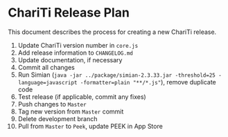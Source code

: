 ChariTi Release Plan
====================

This document describes the process for creating a new ChariTi release.

1.	Update ChariTi version number in `core.js`
2.	Add release information to `CHANGELOG.md`
3.  Update documentation, if necessary
4.	Commit all changes
5.	Run Simian (`java -jar ../package/simian-2.3.33.jar -threshold=25 -language=javascript -formatter=plain "**/*.js"`), remove duplicate code
6.	Test release (if applicable, commit any fixes)
7.	Push changes to `Master`
8.	Tag new version from `Master` commit
9.	Delete development branch
10.	Pull from `Master` to `Peek`, update PEEK in App Store